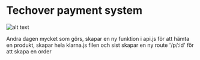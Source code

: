 # Techover payment system

![alt text](https://scontent-arn2-1.xx.fbcdn.net/v/t1.6435-9/179724720_5733102616707605_5196641357823965706_n.jpg?stp=dst-jpg_p320x320&_nc_cat=106&ccb=1-7&_nc_sid=8631f5&_nc_ohc=Q3q-7FGRFNgAX-QkibL&_nc_ht=scontent-arn2-1.xx&oh=00_AT-wm686oGi8eCUJrLPQLYZf5o2jb6vLPE8FcEzKoQzlyw&oe=6313F3BB)

Andra dagen mycket som görs, skapar en ny funktion i api.js för att hämta en produkt, skapar hela klarna.js filen och sist skapar en ny route '/p/:id' för att skapa en order

